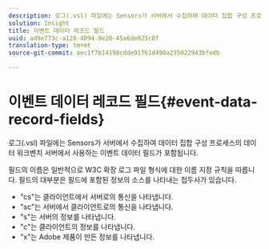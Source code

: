 ```yaml
---
description: 로그(.vsl) 파일에는 Sensors가 서버에서 수집하여 데이터 집합 구성 프로세스의 데이터 워크벤치 서버에서 사용하는 이벤트 데이터 필드가 포함됩니다.
solution: Insight
title: 이벤트 데이터 레코드 필드
uuid: ad9e773c-a128-4094-9e20-45a6de025c8f
translation-type: tm+mt
source-git-commit: aec1f7b14198cdde91f61d490a235022943bfedb

---
```



# 이벤트 데이터 레코드 필드{#event-data-record-fields}

로그(.vsl) 파일에는 Sensors가 서버에서 수집하여 데이터 집합 구성 프로세스의 데이터 워크벤치 서버에서 사용하는 이벤트 데이터 필드가 포함됩니다.

필드의 이름은 일반적으로 W3C 확장 로그 파일 형식에 대한 이름 지정 규칙을 따릅니다. 필드의 대부분은 필드에 포함된 정보의 소스를 나타내는 접두사가 있습니다.

* &quot;cs&quot;는 클라이언트에서 서버로의 통신을 나타냅니다.
* &quot;sc&quot;는 서버에서 클라이언트로의 통신을 나타냅니다.
* &quot;s&quot;는 서버의 정보를 나타냅니다.
* &quot;c&quot;는 클라이언트의 정보를 나타냅니다.
* &quot;x&quot;는 Adobe 제품이 만든 정보를 나타냅니다.

